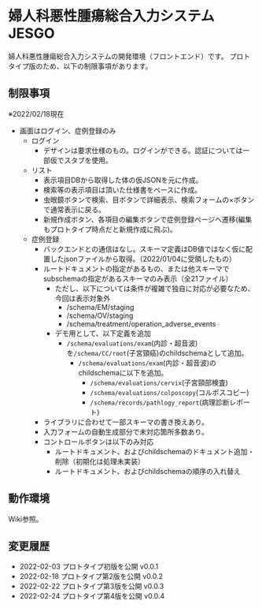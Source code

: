 # 婦人科悪性腫瘍総合入力システム JESGO
婦人科悪性腫瘍総合入力システムの開発環境（フロントエンド）です。
プロトタイプ版のため、以下の制限事項があります。

## 制限事項
※2022/02/18現在
- 画面はログイン、症例登録のみ
  - ログイン
    - デザインは要求仕様のもの。ログインができる。認証については一部仮でスタブを使用。
  - リスト
    - 表示項目DBから取得した体の仮JSONを元に作成。
    - 検索等の表示項目は頂いた仕様書をベースに作成。
    - 虫眼鏡ボタンで検索、目ボタンで詳細表示、検索フォームの×ボタンで通常表示に戻る。
    - 新規作成ボタン、各項目の編集ボタンで症例登録ページへ遷移(編集もプロトタイプ時点だと新規作成に飛ぶ)。
  - 症例登録
    - バックエンドとの通信はなし。スキーマ定義はDB値ではなく仮に配置したjsonファイルから取得。（2022/01/04に受領したもの）
    - ルートドキュメントの指定があるもの、または他スキーマでsubschemaの指定があるスキーマのみ表示（全21ファイル）
      - ただし、以下については条件が複雑で独自に対応が必要なため、今回は表示対象外
        - /schema/EM/staging
        - /schema/OV/staging
        - /schema/treatment/operation_adverse_events
      - デモ用として、以下定義を追加
        - `/schema/evaluations/exam`(内診・超音波)を`/schema/CC/root`(子宮頸癌)のchildschemaとして追加。
          - `/schema/evaluations/exam`(内診・超音波)のchildschemaに以下を追加。
            - `/schema/evaluations/cervix`(子宮頸部検査)
            - `/schema/evaluations/colposcopy`(コルポスコピー)
            - `/schema/records/pathlogy_report`(病理診断レポート)
    - ライブラリに合わせて一部スキーマの書き換えあり。
    - 入力フォームの自動生成部分で未対応箇所多数あり。
    - コントロールボタンは以下のみ対応
      - ルートドキュメント、およびchildschemaのドキュメント追加・削除（初期化は処理未実装）
      - ルートドキュメント、およびchildschemaの順序の入れ替え

## 動作環境
Wiki参照。

## 変更履歴
- 2022-02-03 プロトタイプ初版を公開 v0.0.1
- 2022-02-18 プロトタイプ第2版を公開 v0.0.2
- 2022-02-22 プロトタイプ第3版を公開 v0.0.3
- 2022-02-24 プロトタイプ第4版を公開 v0.0.4
